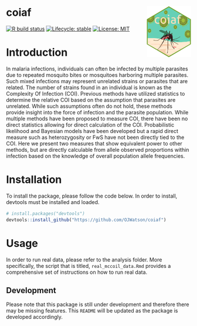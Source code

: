 
<!-- README.md is generated from README.Rmd. Please edit that file -->

# coiaf <a href='https://github.com/OJWatson/coiaf'><img src='man/figures/logo.png' align="right" height="139" /></a>

<!-- badges: start -->

[![R build
status](https://github.com/OJWatson/coiaf/workflows/R-CMD-check/badge.svg)](https://github.com/OJWatson/coiaf/actions)
[![Lifecycle:
stable](https://img.shields.io/badge/lifecycle-stable-brightgreen.svg)](https://www.tidyverse.org/lifecycle/#stable)
[![License:
MIT](https://img.shields.io/badge/License-MIT-yellow.svg)](https://opensource.org/licenses/MIT)
<!-- badges: end -->

# Introduction

In malaria infections, individuals can often be infected by multiple
parasites due to repeated mosquito bites or mosquitoes harboring
multiple parasites. Such mixed infections may represent unrelated
strains or parasites that are related. The number of strains found in an
individual is known as the Complexity Of Infection (COI). Previous
methods have utilized statistics to determine the relative COI based on
the assumption that parasites are unrelated. While such assumptions
often do not hold, these methods provide insight into the force of
infection and the parasite population. While multiple methods have been
proposed to measure COI, there have been no direct statistics allowing
for direct calculation of the COI. Probabilistic likelihood and Bayesian
models have been developed but a rapid direct measure such as
heterozygosity or FwS have not been directly tied to the COI. Here we
present two measures that show equivalent power to other methods, but
are directly calculable from allele observed proportions within
infection based on the knowledge of overall population allele
frequencies.

# Installation

To install the package, please follow the code below. In order to
install, devtools must be installed and loaded.

``` r
# install.packages("devtools")
devtools::install_github("https://github.com/OJWatson/coiaf")
```

# Usage

In order to run real data, please refer to the analysis folder. More
specifically, the script that is titled, `real_mccoil_data.Rmd` provides
a comprehensive set of instructions on how to run real data.

## Development

Please note that this package is still under development and therefore
there may be missing features. This `README` will be updated as the
package is developed accordingly.
